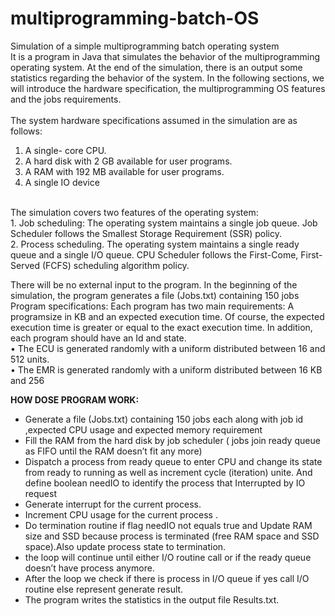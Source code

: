 # multiprogramming-batch-OS
 Simulation of a simple multiprogramming batch operating system <br/>
 It is a program in Java that simulates the behavior of the multiprogramming operating system.
At the end of the simulation, there is an output some statistics regarding the behavior of the
system. In the following sections, we will introduce the hardware specification, the
multiprogramming OS features and the jobs requirements.
<br/><br/>
 The system hardware specifications assumed in the simulation are as follows: <br/>
1. A single- core CPU. <br/>
2. A hard disk with 2 GB available for user programs. <br/>
3. A RAM with 192 MB available for user programs. <br/>
4. A single IO device <br/>
<br/>
The simulation covers two features of the operating system:<br/>
1. Job scheduling: The operating system maintains a single job queue. Job Scheduler follows the
Smallest Storage Requirement (SSR) policy. <br/>
2. Process scheduling. The operating system maintains a single ready queue and a single I/O
queue. CPU Scheduler follows the First-Come, First-Served (FCFS) scheduling algorithm policy. <br/>

There will be no external input to the program. In the beginning of the simulation, the program
generates a file (Jobs.txt) containing 150 jobs <br/>
 Program specifications: Each program has two main requirements: A programsize in KB and an
expected execution time. Of course, the expected execution time is greater or equal to the exact
execution time. In addition, each program should have an Id and state. <br/>
• The ECU is generated randomly with a uniform distributed between 16 and 512 units.<br/>
• The EMR is generated randomly with a uniform distributed between 16 KB and 256<br/>

**HOW DOSE PROGRAM WORK:**<br/>
- Generate a file (Jobs.txt) containing 150 jobs each along with job id ,expected
CPU usage and expected memory requirement <br/>
- Fill the RAM from the hard disk by job scheduler ( jobs join ready queue as FIFO
until the RAM doesn’t fit any more) <br/>
- Dispatch a process from ready queue to enter CPU and change its state from
ready to running as well as increment cycle (iteration) unite. And define boolean
needIO to identify the process that Interrupted by IO request <br/>
- Generate interrupt for the current process.<br/>
- Increment CPU usage for the current process .<br/>
- Do termination routine if flag needIO not equals true and Update RAM size and
SSD because process is terminated (free RAM space and SSD space).Also update
process state to termination. <br/>
- the loop will continue until either I/O routine call or if the ready queue doesn’t
have process anymore.<br/>
- After the loop we check if there is process in I/O queue if yes call I/O routine else
represent generate result.<br/>
- The program writes the statistics in the output file Results.txt.<br/>


